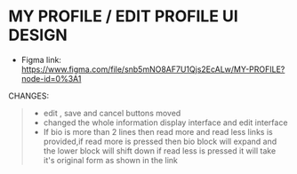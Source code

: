 # MY PROFILE / EDIT PROFILE UI DESIGN
 - Figma link: https://www.figma.com/file/snb5mNO8AF7U1Qjs2EcALw/MY-PROFILE?node-id=0%3A1

CHANGES: 
> - edit , save and cancel buttons moved
> - changed the whole information display interface and edit interface
> - If bio is more than 2 lines then read more and read less links is provided,if read more is pressed then bio block will expand and the lower block will shift
    down if read less is pressed it will take it's original form as shown in the link
